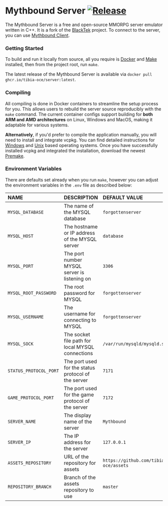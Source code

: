 Mythbound Server [![Release](https://github.com/tibia-oce/server/actions/workflows/build-release.yaml/badge.svg?branch=master)](https://github.com/tibia-oce/server/actions/workflows/build-release.yaml)
===============

The Mythbound Server is a free and open-source MMORPG server emulator written in C++. It is a fork of the [BlackTek](https://github.com/Black-Tek/BlackTek-Server) project. To connect to the server, you can use [Mythbound Client](https://github.com/tibia-oce/otclient).

### Getting Started

To build and run it locally from source, all you require is [Docker](https://www.docker.com/) and [Make](https://www.gnu.org/software/make/#download) installed, then from the project root, run `make`.  

The latest release of the Mythbound Server is available via `docker pull ghcr.io/tibia-oce/server:latest`. 


### Compiling 

All compiling is done in Docker containers to streamline the setup process for you. This allows users to rebuild the server source reproducibly with the `make` command. The current container configs support building for **both ARM and AMD architectures** on Linux, Windows and MacOS, making it adaptable for various systems.

**Alternatively**, if you'd prefer to compile the application manually, you will need to install and integrate vcpkg. You can find detailed instructions for [Windows](https://github.com/microsoft/vcpkg?tab=readme-ov-file#quick-start-windows) and [Unix](https://github.com/microsoft/vcpkg?tab=readme-ov-file#quick-start-unix) based operating systems. Once you have successfully installed vcpkg and integrated the installation, download the newest [Premake](https://github.com/premake/premake-core.git).

### Environment Variables

There are defaults set already when you run `make`, however you can adjust the environment variables in the `.env` file as described below:

|           NAME              |               DESCRIPTION                           |       DEFAULT VALUE                   |
| :-------------------------- | :-------------------------------------------------  | :-----------------------------------  |
| `MYSQL_DATABASE`            | The name of the MYSQL database                      | `forgottenserver`                     |
| `MYSQL_HOST`                | The hostname or IP address of the MYSQL server      | `database`                            |
| `MYSQL_PORT`                | The port number MYSQL server is listening on        | `3306`                                |
| `MYSQL_ROOT_PASSWORD`       | The root password for MYSQL                         | `forgottenserver`                     |
| `MYSQL_USERNAME`            | The username for connecting to MYSQL                | `forgottenserver`                     |
| `MYSQL_SOCK`                | The socket file path for local MYSQL connections    | `/var/run/mysqld/mysqld.sock`         |
| `STATUS_PROTOCOL_PORT`      | The port used for the status protocol of the server | `7171`                                |
| `GAME_PROTOCOL_PORT`        | The port used for the game protocol of the server   | `7172`                                |
| `SERVER_NAME`               | The display name of the server                      | `Mythbound`                           |
| `SERVER_IP`                 | The IP address for the server                       | `127.0.0.1`                           |
| `ASSETS_REPOSITORY`         | URL of the repository for assets                    | `https://github.com/tibia-oce/assets` |
| `REPOSITORY_BRANCH`         | Branch of the assets repository to use              | `master`                              |
